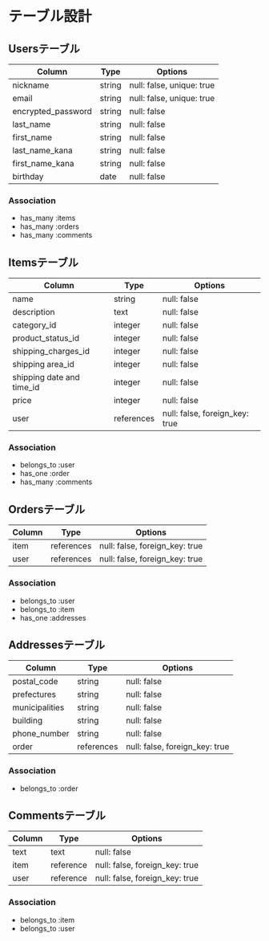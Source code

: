 # テーブル設計

## Usersテーブル
 |  Column            | Type      |   Options                   |
 |--------------------|-----------|-----------------------------|
 | nickname           | string    |  null: false, unique: true  |
 | email              | string    |  null: false, unique: true  |
 | encrypted_password | string    |  null: false                |
 | last_name          | string    |  null: false                |
 | first_name         | string    |  null: false                |
 | last_name_kana     | string    |  null: false                |
 | first_name_kana    | string    |  null: false                |
 | birthday           | date      |  null: false                |
 
 ### Association
 - has_many :items
 - has_many :orders
 - has_many :comments



## Itemsテーブル
 |  Column                   | Type       |   Options                       |
 |---------------------------|------------|---------------------------------|
 | name                      | string     |  null: false                    |
 | description               | text       |  null: false                    |
 | category_id               | integer    |  null: false                    |
 | product_status_id         | integer    |  null: false                    |
 | shipping_charges_id       | integer    |  null: false                    |
 | shipping area_id          | integer    |  null: false                    |
 | shipping date and time_id | integer    |  null: false                    |
 | price                     | integer    |  null: false                    |
 | user                      | references |  null: false, foreign_key: true |

 ### Association
 - belongs_to :user
 - has_one :order
 - has_many :comments



## Ordersテーブル
 |  Column                | Type       |   Options                       |
 |------------------------|------------|---------------------------------|
 | item                   | references |  null: false, foreign_key: true |
 | user                   | references |  null: false, foreign_key: true |
 
 ### Association
 - belongs_to :user
 - belongs_to :item
 - has_one :addresses



## Addressesテーブル
 |  Column                | Type       |   Options                       |
 |------------------------|------------|---------------------------------|
 | postal_code            | string     |  null: false                    |
 | prefectures            | string     |  null: false                    | 
 | municipalities         | string     |  null: false                    |
 | building               | string     |  null: false                    |
 | phone_number           | string     |  null: false                    |
 | order                  | references |  null: false, foreign_key: true |

 ### Association
 - belongs_to :order



 ## Commentsテーブル
 |  Column                | Type      |   Options                       |
 |------------------------|-----------|---------------------------------|
 | text                   | text      |  null: false                    |
 | item                   | reference |  null: false, foreign_key: true | 
 | user                   | reference |  null: false, foreign_key: true |
 
 ### Association
 - belongs_to :item
 - belongs_to :user
